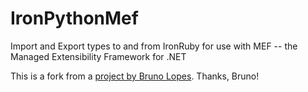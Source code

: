 IronPythonMef
=============

Import and Export types to and from IronRuby for use with MEF -- the Managed Extensibility Framework for .NET

This is a fork from a [project by Bruno Lopes](https://github.com/brunomlopes/ILoveLucene/tree/master/src/Plugins/IronPython). Thanks, Bruno!